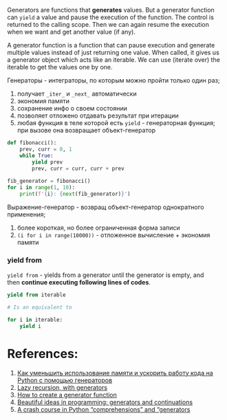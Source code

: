 Generators are functions that **generates** values. But a generator function can `yield` a value and pause the execution of the function. The control is returned to the calling scope. Then we can again resume the execution when we want and get another value (if any).

A generator function is a function that can pause execution and generate multiple values instead of just returning one value. When called, it gives us a generator object which acts like an iterable. We can use (iterate over) the iterable to get the values one by one.

Генераторы - интеграторы, по которым можно пройти только один раз;
1. получает `_iter_` и `_next_` автоматически 
2. экономия памяти 
3. сохранение инфо о своем состоянии 
4. позволяет отложено отдавать результат при итерации
5. любая функция в теле которой есть `yield` - генераторная функция; при вызове она возвращает объект-генератор

```Python
def fibonacci():  
    prev, curr = 0, 1  
    while True:  
        yield prev  
        prev, curr = curr, curr + prev  
  
fib_generator = fibonacci()  
for i in range(1, 10):  
    print(f'{i}: {next(fib_generator)}')
```

Выражение-генератор - возвращ объект-генератор однократного применения;
1. более короткая, но более ограниченная форма записи 
2. `(i for i in range(10000))` - отложенное вычисление + экономия памяти 

### yield from 

`yield from` - yields from a generator until the generator is empty, and then **continue executing following lines of codes**.

```Python
yield from iterable

# Is an equivalent to

for i in iterable:
    yield i
```

# References:

1. [Как уменьшить использование памяти и ускорить работу кода на Python с помощью генераторов](https://habr.com/ru/company/otus/blog/477926/)
2. [Lazy recursion, with generators](https://tushar.lol/post/recursive-generators/)
3. [How to create a generator function](https://www.pythonmorsels.com/how-to-create-a-generator-function/)
4. [Beautiful ideas in programming: generators and continuations](https://www.hhyu.org/posts/generator_and_continuation/)
5. [A crash course in Python “comprehensions” and “generators](https://medium.com/pythoniq/a-crash-course-in-python-comprehensions-and-generators-f069c8f8ca38)